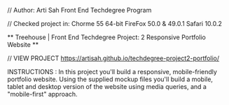 // Author: Arti Sah  Front End Techdegree Program

// Checked project in: Chorme 55 64-bit FireFox 50.0 & 49.0.1 Safari 10.0.2

** Treehouse | Front End Techdegree Project: 2 Responsive Portfolio Website **

// VIEW PROJECT https://artisah.github.io/techdegree-project2-portfolio/

INSTRUCTIONS : In this project you'll build a responsive, mobile-friendly portfolio website. Using the supplied mockup files
you'll build a mobile, tablet and desktop version of the website using media queries, and a "mobile-first" approach.
